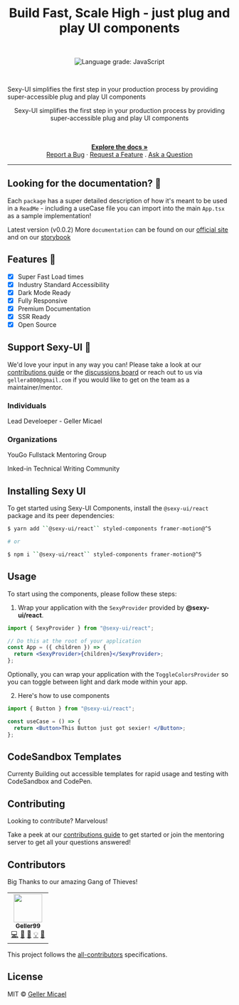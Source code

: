 <p align="center">
  <a href="https://github.com/Geller99/Sexy-Ui">
   
  </a>
</p>

<h1 align="center">Build Fast, Scale High -  just plug and play UI components </h1>

<br>

<p align="center">
  <img alt="Language grade: JavaScript" src="https://img.shields.io/lgtm/grade/javascript/g/chakra-ui/chakra-ui.svg?logo=lgtm&logoWidth=18"/>
</p>
<br />

Sexy-UI simplifies the first step in your production process by providing super-accessible plug and play UI components

<p align="center"> Sexy-UI simplifies the first step in your production process by providing super-accessible plug and play UI components </p>

<div align="center">
  <br />
  <br />
   <a href="https://github.com/YouGoDevs/Sexy-UI/blob/QA/README.md"><strong>Explore the docs »</strong></a>
   <br/>
  <a href="https://github.com/YouGoDevs/Sexy-UI/issues/new">Report a Bug</a>
  ·
  <a href="https://github.com/YouGoDevs/Sexy-UI/discussions/new">Request a Feature</a>
  .
  <a href="https://github.com/YouGoDevs/Sexy-UI/discussions/25">Ask a Question</a>
</div>

<hr/>

## Looking for the documentation? 📝

Each ``package`` has a super detailed description of how it's meant to be used in a ``ReadMe`` - including a useCase file you can import into the main ``App.tsx`` as a sample implementation!


Latest version (v0.0.2)
More ``documentation`` can be found on our [official site](/) and on our [storybook](/) 


## Features 🚀

- [X] Super Fast Load times
- [X] Industry Standard Accessibility
- [X] Dark Mode Ready
- [X] Fully Responsive
- [X] Premium Documentation
- [X] SSR Ready
- [X] Open Source

## Support Sexy-UI 💖

We'd love your input in any way you can! Please take a look at our [contributions guide](https://github.com/YouGoDevs/Sexy-UI/blob/QA/contributionsguide.md) or the [discussions board](https://github.com/YouGoDevs/Sexy-UI/discussions/25) or reach out to us via ``gellera800@gmail.com`` if you would like to get on the team as a maintainer/mentor.

### Individuals

Lead Develoeper - Geller Micael 

### Organizations

YouGo Fullstack Mentoring Group

Inked-in Technical Writing Community

## Installing Sexy UI

To get started using Sexy-UI Components, install the
`@sexy-ui/react` package and its peer dependencies:

```sh
$ yarn add ``@sexy-ui/react`` styled-components framer-motion@^5

# or

$ npm i ``@sexy-ui/react`` styled-components framer-motion@^5
```

## Usage

To start using the components, please follow these steps:

1. Wrap your application with the `SexyProvider` provided by
   **@sexy-ui/react**.

```jsx
import { SexyProvider } from "@sexy-ui/react";

// Do this at the root of your application
const App = ({ children }) => {
  return <SexyProvider>{children}</SexyProvider>;
};
```

Optionally, you can wrap your application with the `ToggleColorsProvider` so you
can toggle between light and dark mode within your app.

2. Here's how to use components

```jsx
import { Button } from "@sexy-ui/react";

const useCase = () => {
  return <Button>This Button just got sexier! </Button>;
};
```

## CodeSandbox Templates

Currenty Building out accessible templates for rapid usage and testing with CodeSandbox and CodePen.

## Contributing

Looking to contribute? Marvelous!

Take a peek at our [contributions guide](https://github.com/YouGoDevs/Sexy-UI/blob/QA/contributionsguide.md) to get started or join the mentoring server to get all your questions answered!

## Contributors

Big Thanks to our amazing Gang of Thieves!

<!-- ALL-CONTRIBUTORS-LIST:START - Do not remove or modify this section -->
<!-- prettier-ignore-start -->
<!-- markdownlint-disable -->
<table>
  <tr>
    <td align="center"><a href="https://github.com/Geller99"><img src="/" width="64px;" alt=""/><br /><sub><b>Geller99</b></sub></a><br /><a href="https://github.com/chakra-ui/chakra-ui/commits?author=segunadebayo" title="Code">💻</a> <a href="#maintenance-gellermicael" title="Maintenance">🚧</a> <a href="https://github.com/sexy-uicommits?author=gellermicael" title="Documentation">📖</a> <a href="#example-gellermicael" title="Examples">💡</a> <a href="#design-gellermicael" title="Design">🎨</a></td>
    
  </tr>
  
</table>

<!-- markdownlint-restore -->
<!-- prettier-ignore-end -->

<!-- ALL-CONTRIBUTORS-LIST:END -->

This project follows the
[all-contributors](https://github.com/all-contributors/all-contributors)
specifications.

## License

MIT © [Geller Micael](https://github.com/Geller99)
